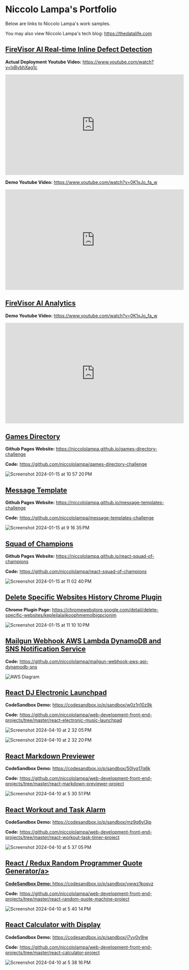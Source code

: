 # Niccolo Lampa's Portfolio

Below are links to Niccolo Lampa's work samples.

You may also view Niccolo Lampa's tech blog:  <a href="https://thedatalife.com" target="_blank">https://thedatalife.com</a>


## <a href="https://youtu.be/lxBvbhXag1c" target="_blank">FireVisor AI Real-time Inline Defect Detection</a>

**Actual Deployment Youtube Video:** <a href="https://youtu.be/lxBvbhXag1c" target="_blank">https://www.youtube.com/watch?v=lxBvbhXag1c</a>

<iframe width="560" height="315" src="https://www.youtube.com/embed/lxBvbhXag1c?si=bnohhLa0yCgQI10c" title="YouTube video player" frameborder="0" allow="accelerometer; autoplay; clipboard-write; encrypted-media; gyroscope; picture-in-picture; web-share" referrerpolicy="strict-origin-when-cross-origin" allowfullscreen></iframe>


**Demo Youtube Video:** <a href="https://youtu.be/lxBvbhXag1c" target="_blank">https://www.youtube.com/watch?v=0K1xJo_fa_w</a>

<iframe width="560" height="315" src="https://www.youtube.com/embed/0K1xJo_fa_w?si=HuZvshZoSL05wWGq" title="YouTube video player" frameborder="0" allow="accelerometer; autoplay; clipboard-write; encrypted-media; gyroscope; picture-in-picture; web-share" referrerpolicy="strict-origin-when-cross-origin" allowfullscreen></iframe>


## <a href="https://youtu.be/vyhI6LmdyCM?si=2FfMwFlLIQsQ0rVi" target="_blank">FireVisor AI Analytics</a>

**Demo Youtube Video:** <a href="https://www.youtube.com/watch?v=vyhI6LmdyCM" target="_blank">https://www.youtube.com/watch?v=0K1xJo_fa_w</a>

<iframe width="560" height="315" src="https://www.youtube.com/embed/vyhI6LmdyCM?si=SJ-9CNhSOxWVF26D" title="YouTube video player" frameborder="0" allow="accelerometer; autoplay; clipboard-write; encrypted-media; gyroscope; picture-in-picture; web-share" referrerpolicy="strict-origin-when-cross-origin" allowfullscreen></iframe>


## <a href="https://niccololampa.github.io/games-directory-challenge" target="_blank">Games Directory</a>

**Github Pages Website:** <a href="https://niccololampa.github.io/games-directory-challenge" target="_blank">https://niccololampa.github.io/games-directory-challenge</a>

**Code:** <a href="https://github.com/niccololampa/games-directory-challenge" target="_blank">https://github.com/niccololampa/games-directory-challenge</a>

![Screenshot 2024-01-15 at 10 57 20 PM](https://github.com/niccololampa/portfolio/assets/37615906/19c48049-49ab-4c5e-a58d-08d9a2ffda06)


## <a href="https://niccololampa.github.io/message-templates-challenge" target="_blank">Message Template</a>

**Github Pages Website:**  <a href="https://niccololampa.github.io/message-templates-challenge" target="_blank">https://niccololampa.github.io/message-templates-challenge</a>

**Code:**  <a href="https://github.com/niccololampa/message-templates-challenge" target="_blank">https://github.com/niccololampa/message-templates-challenge</a>

![Screenshot 2024-01-15 at 9 16 35 PM](https://github.com/niccololampa/portfolio/assets/37615906/6f6771ae-2367-4656-93f2-50b13fc7c0d1)


## <a href="https://niccololampa.github.io/react-squad-of-champions" target="_blank">Squad of Champions</a>

**Github Pages Website:** <a href="https://niccololampa.github.io/react-squad-of-champions" target="_blank">https://niccololampa.github.io/react-squad-of-champions</a>

**Code:** <a href="https://github.com/niccololampa/react-squad-of-champions" target="_blank">https://github.com/niccololampa/react-squad-of-champions</a>

![Screenshot 2024-01-15 at 11 02 40 PM](https://github.com/niccololampa/portfolio/assets/37615906/3e24ff06-dc73-4d51-adef-c29c4a54d505)

## <a href="https://chromewebstore.google.com/detail/delete-specific-websites/keplejlalaijkoophmemolbjgpcjonjm" target="_blank">Delete Specific Websites History Chrome Plugin</a>

**Chrome Plugin Page:** <a href="https://chromewebstore.google.com/detail/delete-specific-websites/keplejlalaijkoophmemolbjgpcjonjm" target="_blank">https://chromewebstore.google.com/detail/delete-specific-websites/keplejlalaijkoophmemolbjgpcjonjm</a>

![Screenshot 2024-01-15 at 11 10 10 PM](https://github.com/niccololampa/portfolio/assets/37615906/0fbd9d45-adcd-4dc4-bac6-8256bba7f31c)

## <a href="https://github.com/niccololampa/mailgun-webhook-aws-api-dynamodb-sns" target="_blank">Mailgun Webhook AWS Lambda DynamoDB and SNS Notification Service</a>

**Code:** <a href="https://github.com/niccololampa/mailgun-webhook-aws-api-dynamodb-sns" target="_blank">https://github.com/niccololampa/mailgun-webhook-aws-api-dynamodb-sns</a>

![AWS Diagram](https://user-images.githubusercontent.com/37615906/202344191-62be4497-09e0-4881-8762-daa390ac0c74.png)


## <a href="https://codesandbox.io/p/sandbox/w0z1n10z9k" target="_blank">React DJ Electronic Launchpad</a> 

**CodeSandbox Demo:** <a href="https://codesandbox.io/p/sandbox/w0z1n10z9k" target="_blank">https://codesandbox.io/p/sandbox/w0z1n10z9k</a>

**Code:** <a href="https://github.com/niccololampa/web-development-front-end-projects/tree/master/react-electronic-music-launchpad" target="_blank">https://github.com/niccololampa/web-development-front-end-projects/tree/master/react-electronic-music-launchpad</a>

![Screenshot 2024-04-10 at 2 32 05 PM](https://github.com/niccololampa/portfolio/assets/37615906/9cefd885-8286-4fa2-952c-8bc0b604d5f7)

![Screenshot 2024-04-10 at 2 32 20 PM](https://github.com/niccololampa/portfolio/assets/37615906/eb37c9c0-35c7-4dc0-a0e9-10ba37038c91)


## <a href="https://codesandbox.io/p/sandbox/w0z1n10z9k" target="_blank">React Markdown Previewer</a> 

**CodeSandbox Demo:** <a href="https://codesandbox.io/p/sandbox/50lyq17q6k" target="_blank">https://codesandbox.io/p/sandbox/50lyq17q6k</a>

**Code:** <a href="https://github.com/niccololampa/web-development-front-end-projects/tree/master/react-markdown-previewer-project" target="_blank">https://github.com/niccololampa/web-development-front-end-projects/tree/master/react-markdown-previewer-project</a>

![Screenshot 2024-04-10 at 5 30 51 PM](https://github.com/niccololampa/portfolio/assets/37615906/04963000-0415-4c5d-8247-6ec9e3c25d36)


## <a href="https://codesandbox.io/p/sandbox/w0z1n10z9k" target="_blank">React Workout and Task Alarm</a> 

**CodeSandbox Demo:** <a href="https://codesandbox.io/p/sandbox/mz9q6yl3jp" target="_blank">https://codesandbox.io/p/sandbox/mz9q6yl3jp</a>

**Code:** <a href="https://github.com/niccololampa/web-development-front-end-projects/tree/master/react-workout-task-timer-project" target="_blank">https://github.com/niccololampa/web-development-front-end-projects/tree/master/react-workout-task-timer-project</a>

![Screenshot 2024-04-10 at 5 37 05 PM](https://github.com/niccololampa/portfolio/assets/37615906/a4396016-9c44-4efd-b595-5e9b05e92e92)


## <a href="https://codesandbox.io/p/sandbox/w0z1n10z9k" target="_blank">React / Redux Random Programmer Quote Generator/a> 

**CodeSandbox Demo:** <a href="https://codesandbox.io/p/sandbox/ywwz1koqvz" target="_blank">https://codesandbox.io/p/sandbox/ywwz1koqvz</a>

**Code:** <a href="https://github.com/niccololampa/web-development-front-end-projects/tree/master/react-random-quote-machine-project" target="_blank">https://github.com/niccololampa/web-development-front-end-projects/tree/master/react-random-quote-machine-project</a>

![Screenshot 2024-04-10 at 5 40 14 PM](https://github.com/niccololampa/portfolio/assets/37615906/7d6e1c29-1047-4f94-b17c-6917107c3e4c)

## <a href="https://codesandbox.io/p/sandbox/w0z1n10z9k" target="_blank">React Calculator with Display</a> 

**CodeSandbox Demo:** <a href="https://codesandbox.io/p/sandbox/j7vy0v9jw" target="_blank">https://codesandbox.io/p/sandbox/j7vy0v9jw</a>

**Code:** <a href="https://github.com/niccololampa/web-development-front-end-projects/tree/master/react-calculator-project" target="_blank">https://github.com/niccololampa/web-development-front-end-projects/tree/master/react-calculator-project</a>

![Screenshot 2024-04-10 at 5 38 16 PM](https://github.com/niccololampa/portfolio/assets/37615906/d0b27d3c-c33a-489e-8005-043e632e0cf3)


